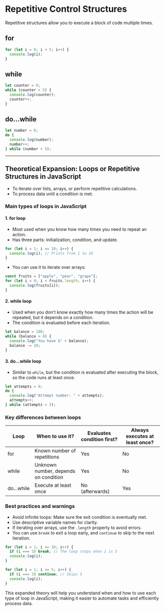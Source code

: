 # Repetitive Control Structures

Repetitive structures allow you to execute a block of code multiple times.

## for

```js
for (let i = 0; i < 5; i++) {
  console.log(i);
}
```

## while

```js
let counter = 0;
while (counter < 5) {
  console.log(counter);
  counter++;
}
```

## do...while

```js
let number = 0;
do {
  console.log(number);
  number++;
} while (number < 5);
```

---

## Theoretical Expansion: Loops or Repetitive Structures in JavaScript

- To iterate over lists, arrays, or perform repetitive calculations.
- To process data until a condition is met.

### Main types of loops in JavaScript

#### 1. for loop
- Most used when you know how many times you need to repeat an action.
- Has three parts: initialization, condition, and update.

```js
for (let i = 1; i <= 10; i++) {
  console.log(i); // Prints from 1 to 10
}
```
- You can use it to iterate over arrays:
```js
const fruits = ["apple", "pear", "grape"];
for (let i = 0; i < fruits.length; i++) {
  console.log(fruits[i]);
}
```

#### 2. while loop
- Used when you don't know exactly how many times the action will be repeated, but it depends on a condition.
- The condition is evaluated before each iteration.

```js
let balance = 100;
while (balance > 0) {
  console.log("You have $" + balance);
  balance -= 20;
}
```

#### 3. do...while loop
- Similar to `while`, but the condition is evaluated after executing the block, so the code runs at least once.

```js
let attempts = 0;
do {
  console.log("Attempt number: " + attempts);
  attempts++;
} while (attempts < 3);
```

### Key differences between loops

| Loop        | When to use it?                      | Evaluates condition first? | Always executes at least once? |
|-------------|--------------------------------------|---------------------------|-------------------------------|
| for         | Known number of repetitions          | Yes                       | No                            |
| while       | Unknown number, depends on condition | Yes                       | No                            |
| do...while  | Execute at least once                | No (afterwards)           | Yes                           |

### Best practices and warnings
- Avoid infinite loops: Make sure the exit condition is eventually met.
- Use descriptive variable names for clarity.
- If iterating over arrays, use the `.length` property to avoid errors.
- You can use `break` to exit a loop early, and `continue` to skip to the next iteration.

```js
for (let i = 1; i <= 10; i++) {
  if (i === 5) break; // The loop stops when i is 5
  console.log(i);
}

for (let i = 1; i <= 5; i++) {
  if (i === 3) continue; // Skips 3
  console.log(i);
}
```

This expanded theory will help you understand when and how to use each type of loop in JavaScript, making it easier to automate tasks and efficiently process data.
